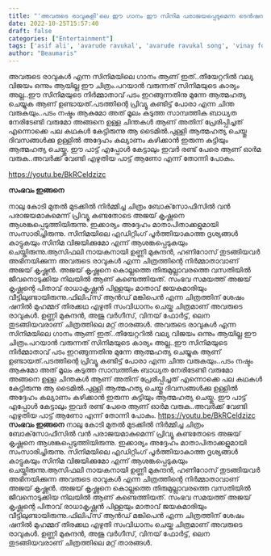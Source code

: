 ```yaml
---
title: "'അവരുടെ രാവുകളി'ലെ ഈ ഗാനം ഈ സിനിമ പരാജയപ്പെടുമെന്ന ടെൻഷനിൽ ആത്മഹത്യചെയ്ത നിർമ്മാതാവിനും വധുവാകേണ്ടവൾക്കും വേണ്ടി എഴുതിയപോലെ...."
date: 2022-10-25T15:57:40
draft: false
categories: ["Entertainment"]
tags: ['asif ali', 'avarude ravukal', 'avarude ravukal song', 'vinay fort']
author: "Beaumaris"
---
```


അവരുടെ രാവുകൾ എന്ന സിനിമയിലെ ഗാനം ആണ് ഇത്..തീയേറ്ററിൽ വല്യ വിജയം ഒന്നും ആയില്ല ഈ ചിത്രം.പറയാൻ വരുന്നത് സിനിമയുടെ കാര്യം അല്ല..ഈ സിനിമയുടെ നിർമ്മാതാവ് പടം ഇറങ്ങുന്നതിനു മുന്നേ ആത്മഹത്യ ചെയ്യുക ആണ് ഉണ്ടായത്.പടത്തിന്റെ പ്രിവ്യൂ കണ്ടിട്ട് പോരാ എന്ന ചിന്ത വരുകയും..പടം നഷ്ടം ആകുമോ അത് മൂലം കടുത്ത സാമ്പത്തിക ബാധ്യത നേരിടേണ്ടി വരുമോ അങ്ങനെ ഉള്ള ചിന്തകൾ ആണ് അതിന് പ്രേരിപ്പിച്ചത് എന്നൊക്കെ പല കഥകൾ കേട്ടിരുന്നു ആ ടൈമിൽ.പുള്ളി ആത്മഹത്യ ചെയ്തു ദിവസങ്ങൾക്കു ഉള്ളിൽ അദ്ദേഹം കല്യാണം കഴിക്കാൻ ഇരുന്ന കുട്ടിയും ആത്മഹത്യ ചെയ്തു. ഈ പാട്ട് എപ്പോൾ കേട്ടാലും ഇവർ രണ്ട് പേരെ ആണ് ഓർമ വരുക..അവർക്ക് വേണ്ടി എഴുതിയ പാട്ട് ആണോ എന്ന് തോന്നി പോകും.

https://youtu.be/BkRCeldzizc

<strong>സംഭവം ഇങ്ങനെ</strong>

നാലു കോടി മുതല്‍ മുടക്കില്‍ നിര്‍മ്മിച്ച ചിത്രം ബോക്‌സോഫീസില്‍ വന്‍ പരാജയമാകുമെന്ന് പ്രിവ്യൂ കണ്ടതോടെ അജയ് കൃഷ്ണനെ ആശങ്കപ്പെടുത്തിയിരുന്നു. ഇക്കാര്യം അദ്ദേഹം മാതാപിതാക്കളുമായി സംസാരിച്ചിരുന്നു. സിനിമയിലെ എഡിറ്റിംഗ് പൂര്‍ത്തിയാകാത്ത ദൃശ്യങ്ങള്‍ കാട്ടുകയും സിനിമ വിജയിക്കുമോ എന്ന് ആശങ്കപ്പെടുകയും ചെയ്തിരുന്നു.ആസിഫലി നായകനായി ഉണ്ണി മുകുന്ദന്‍, ഹണിറോസ് തുടങ്ങിയവര്‍ അഭിനയിക്കുന്ന അവരുടെ രാവുകള്‍ എന്ന ചിത്രത്തിന്റെ നിര്‍മ്മാതാവാണ് അജയ് കൃഷ്ണന്‍. അജയ് കൃഷ്ണനെ കൊല്ലത്തെ തിരുമുല്ലാവരത്തെ വസതിയില്‍ ജീവനൊടുക്കിയ നിലയില്‍ ആണ് കണ്ടെത്തിയത്. സംഭവ സമയത്ത് അജയ് കൃഷ്ണന്റെ പിതാവ് രാധാകൃഷ്ണന്‍ പിള്ളയും മാതാവ് ജയകുമാരിയും വീട്ടിലുണ്ടായിരുന്നു.ഫിലിപ്‌സ് ആന്‍ഡ് മങ്കിപെന്‍ എന്ന ചിത്രത്തിന് ശേഷം ഷനില്‍ മുഹമ്മദ് തിരക്കഥ എഴുതി സംവിധാനം ചെയ്ത ചിത്രമാണ് അവരുടെ രാവുകള്‍. ഉണ്ണി മുകുന്ദന്‍, അജു വര്‍ഗീസ്, വിനയ് ഫോര്‍ട്ട്, ലെന തുടങ്ങിയവരാണ് ചിത്രത്തിലെ മറ്റ് താരങ്ങള്‍.
അവരുടെ രാവുകൾ എന്ന സിനിമയിലെ ഗാനം ആണ് ഇത്..തീയേറ്ററിൽ വല്യ വിജയം ഒന്നും ആയില്ല ഈ ചിത്രം.പറയാൻ വരുന്നത് സിനിമയുടെ കാര്യം അല്ല..ഈ സിനിമയുടെ നിർമ്മാതാവ് പടം ഇറങ്ങുന്നതിനു മുന്നേ ആത്മഹത്യ ചെയ്യുക ആണ് ഉണ്ടായത്.പടത്തിന്റെ പ്രിവ്യൂ കണ്ടിട്ട് പോരാ എന്ന ചിന്ത വരുകയും..പടം നഷ്ടം ആകുമോ അത് മൂലം കടുത്ത സാമ്പത്തിക ബാധ്യത നേരിടേണ്ടി വരുമോ അങ്ങനെ ഉള്ള ചിന്തകൾ ആണ് അതിന് പ്രേരിപ്പിച്ചത് എന്നൊക്കെ പല കഥകൾ കേട്ടിരുന്നു ആ ടൈമിൽ.പുള്ളി ആത്മഹത്യ ചെയ്തു ദിവസങ്ങൾക്കു ഉള്ളിൽ അദ്ദേഹം കല്യാണം കഴിക്കാൻ ഇരുന്ന കുട്ടിയും ആത്മഹത്യ ചെയ്തു. ഈ പാട്ട് എപ്പോൾ കേട്ടാലും ഇവർ രണ്ട് പേരെ ആണ് ഓർമ വരുക..അവർക്ക് വേണ്ടി എഴുതിയ പാട്ട് ആണോ എന്ന് തോന്നി പോകും. https://youtu.be/BkRCeldzizc **സംഭവം ഇങ്ങനെ** നാലു കോടി മുതല്‍ മുടക്കില്‍ നിര്‍മ്മിച്ച ചിത്രം ബോക്‌സോഫീസില്‍ വന്‍ പരാജയമാകുമെന്ന് പ്രിവ്യൂ കണ്ടതോടെ അജയ് കൃഷ്ണനെ ആശങ്കപ്പെടുത്തിയിരുന്നു. ഇക്കാര്യം അദ്ദേഹം മാതാപിതാക്കളുമായി സംസാരിച്ചിരുന്നു. സിനിമയിലെ എഡിറ്റിംഗ് പൂര്‍ത്തിയാകാത്ത ദൃശ്യങ്ങള്‍ കാട്ടുകയും സിനിമ വിജയിക്കുമോ എന്ന് ആശങ്കപ്പെടുകയും ചെയ്തിരുന്നു.ആസിഫലി നായകനായി ഉണ്ണി മുകുന്ദന്‍, ഹണിറോസ് തുടങ്ങിയവര്‍ അഭിനയിക്കുന്ന അവരുടെ രാവുകള്‍ എന്ന ചിത്രത്തിന്റെ നിര്‍മ്മാതാവാണ് അജയ് കൃഷ്ണന്‍. അജയ് കൃഷ്ണനെ കൊല്ലത്തെ തിരുമുല്ലാവരത്തെ വസതിയില്‍ ജീവനൊടുക്കിയ നിലയില്‍ ആണ് കണ്ടെത്തിയത്. സംഭവ സമയത്ത് അജയ് കൃഷ്ണന്റെ പിതാവ് രാധാകൃഷ്ണന്‍ പിള്ളയും മാതാവ് ജയകുമാരിയും വീട്ടിലുണ്ടായിരുന്നു.ഫിലിപ്‌സ് ആന്‍ഡ് മങ്കിപെന്‍ എന്ന ചിത്രത്തിന് ശേഷം ഷനില്‍ മുഹമ്മദ് തിരക്കഥ എഴുതി സംവിധാനം ചെയ്ത ചിത്രമാണ് അവരുടെ രാവുകള്‍. ഉണ്ണി മുകുന്ദന്‍, അജു വര്‍ഗീസ്, വിനയ് ഫോര്‍ട്ട്, ലെന തുടങ്ങിയവരാണ് ചിത്രത്തിലെ മറ്റ് താരങ്ങള്‍.
